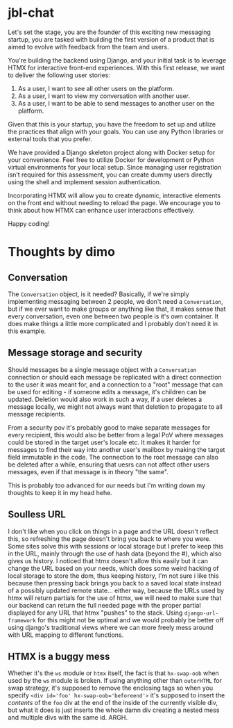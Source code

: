 # jbl-chat

Let's set the stage, you are the founder of this exciting new messaging startup, you are tasked with building the first version of a product that is aimed to evolve with feedback from the team and users.

You're building the backend using Django, and your initial task is to leverage HTMX for interactive front-end experiences. With this first release, we want to deliver the following user stories:

1. As a user, I want to see all other users on the platform.
2. As a user, I want to view my conversation with another user.
3. As a user, I want to be able to send messages to another user on the platform.

Given that this is your startup, you have the freedom to set up and utilize the practices that align with your goals. You can use any Python libraries or external tools that you prefer.

We have provided a Django skeleton project along with Docker setup for your convenience. Feel free to utilize Docker for development or Python virtual environments for your local setup. Since managing user registration isn’t required for this assessment, you can create dummy users directly using the shell and implement session authentication.

Incorporating HTMX will allow you to create dynamic, interactive elements on the front end without needing to reload the page. We encourage you to think about how HTMX can enhance user interactions effectively.

Happy coding!

# Thoughts by dimo

## Conversation
The `Conversation` object, is it needed? Basically, if we're simply implementing messaging between 2 people,
we don't need a `Conversation`, but if we ever want to make groups or anything like that, it makes sense that
every conversation, even one between two people is it's own container.
It does make things a little more complicated and I probably don't need it in this example.

## Message storage and security
Should messages be a single message object with a `Conversation` connection or should each message be replicated
with a direct connection to the user it was meant for, and a connection to a "root" message that can be used
for editing - if someone edits a message, it's children can be updated. Deletion would also work in such a way,
if a user deletes a message locally, we might not always want that deletion to propagate to all message
recipients.

From a security pov it's probably good to make separate messages for every recipient, this would
also be better from a legal PoV where messages could be stored in the target user's locale etc.
It makes it harder for messages to find their way into another user's mailbox by making the target
field immutable in the code.
The connection to the root message can also be deleted after a while, ensuring that uesrs can not
affect other users messages, even if that message is in theory "the same".

This is probably too advanced for our needs but I'm writing down my thoughts to keep it in my head hehe.

## Soulless URL
I don't like when you click on things in a page and the URL doesn't reflect this, so refreshing the
page doesn't bring you back to where you were. Some sites solve this with sessions or local storage
but I prefer to keep this in the URL, mainly through the use of hash data (beyond the #), which 
also gives us history. 
I noticed that htmx doesn't allow this easily but it can change the URL based on your needs,
which does some weird hacking of local storage to store the dom, thus keeping history, I'm not
sure i like this because then pressing back brings you back to a saved local state instead of a
possibly updated remote state... either way, because the URLs used by htmx will return partials
for the use of htmx, we will need to make sure that our backend can return the full needed page
with the proper partial displayed for any URL that htmx "pushes" to the stack.
Using `django-url-framework` for this might not be optimal and we would probably be better off
using django's traditional views where we can more freely mess around with URL mapping to 
different functions.

## HTMX is a buggy mess
Whether it's the `ws` module or `htmx` itself, the fact is that `hx-swap-oob` when used by the `ws`
module is broken. If using anything other than `outerHTML` for swap strategy, it's supposed to remove
the enclosing tags so when you specify `<div id='foo' hx-swap-oob='beforeend'>` it's supposed
to insert the *contents* of the `foo` div at the end of the inside of the currently visible div,
but what it does is just inserts the whole damn div creating a nested mess and multiple divs
with the same id. ARGH.

